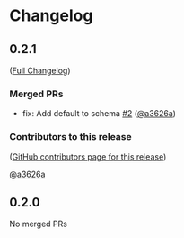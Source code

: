 # Changelog

<!-- <START NEW CHANGELOG ENTRY> -->

## 0.2.1

([Full Changelog](https://github.com/team-monolith-product/jupyterlab-sentry/compare/v0.2.0...5a0593d34d657e47226b4e73202b9b40ec4d04a6))

### Merged PRs

- fix: Add default to schema [#2](https://github.com/team-monolith-product/jupyterlab-sentry/pull/2) ([@a3626a](https://github.com/a3626a))

### Contributors to this release

([GitHub contributors page for this release](https://github.com/team-monolith-product/jupyterlab-sentry/graphs/contributors?from=2022-04-12&to=2022-04-12&type=c))

[@a3626a](https://github.com/search?q=repo%3Ateam-monolith-product%2Fjupyterlab-sentry+involves%3Aa3626a+updated%3A2022-04-12..2022-04-12&type=Issues)

<!-- <END NEW CHANGELOG ENTRY> -->

## 0.2.0

No merged PRs
